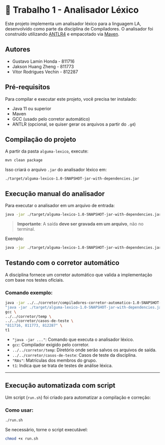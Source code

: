 # 📘 Trabalho 1 - Analisador Léxico 

Este projeto implementa um analisador léxico para a linguagem LA, desenvolvido como parte da disciplina de Compiladores. O analisador foi construído utilizando [ANTLR4](https://www.antlr.org/) e empacotado via [Maven](https://maven.apache.org/).

## Autores

- Gustavo Lamin Honda - 811716
- Jakson Huang Zheng - 811773
- Vitor Rodrigues Vechin - 812287

## Pré-requisitos

Para compilar e executar este projeto, você precisa ter instalado:

- Java 11 ou superior
- Maven
- GCC (usado pelo corretor automático)
- ANTLR (opcional, se quiser gerar os arquivos a partir do `.g4`)

## Compilação do projeto

A partir da pasta `alguma-lexico`, execute:

```bash
mvn clean package
```

Isso criará o arquivo `.jar` do analisador léxico em:

```
./target/alguma-lexico-1.0-SNAPSHOT-jar-with-dependencies.jar
```

## Execução manual do analisador

Para executar o analisador em um arquivo de entrada:

```bash
java -jar ./target/alguma-lexico-1.0-SNAPSHOT-jar-with-dependencies.jar caminho/entrada.txt caminho/saida.txt
```

> **Importante**: A saída **deve ser gravada em um arquivo**, não no terminal.

Exemplo:

```bash
java -jar ./target/alguma-lexico-1.0-SNAPSHOT-jar-with-dependencies.jar ../casos-de-teste/arquivo1.txt ../temp/saida.txt
```

## Testando com o corretor automático

A disciplina fornece um corretor automático que valida a implementação com base nos testes oficiais.

### Comando exemplo:

```bash
java -jar ../../corretor/compiladores-corretor-automatico-1.0-SNAPSHOT-jar-with-dependencies.jar \
"java -jar ./target/alguma-lexico-1.0-SNAPSHOT-jar-with-dependencies.jar" \
gcc \
../../corretor/temp \
../../corretor/casos-de-teste \
"811716, 811773, 812287" \
t1
```

- `"java -jar ..."`: Comando que executa o analisador léxico.
- `gcc`: Compilador exigido pelo corretor.
- `../../corretor/temp`: Diretório onde serão salvos os arquivos de saída.
- `../../corretor/casos-de-teste`: Casos de teste da disciplina.
- `"RAs"`: Matrículas dos membros do grupo.
- `t1`: Indica que se trata de testes de análise léxica.

---

## Execução automatizada com script

Um script (`run.sh`) foi criado para automatizar a compilação e correção:

### Como usar:

```bash
./run.sh
```

Se necessário, torne o script executável:

```bash
chmod +x run.sh
```